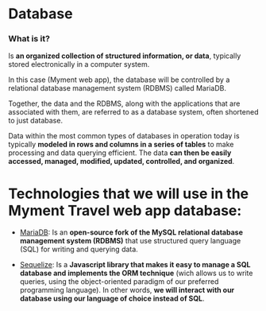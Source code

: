 # Database

### What is it?

Is **an organized collection of structured information, or data**, typically stored electronically in a computer system.

In this case (Myment web app), the database will be controlled by a relational database management system (RDBMS) called MariaDB.

Together, the data and the RDBMS, along with the applications that are associated with them, are referred to as a database system, often shortened to just database.

Data within the most common types of databases in operation today is typically **modeled in rows and columns in a series of tables** to make processing and data querying efficient. The data **can then be easily accessed, managed, modified, updated, controlled, and organized**.

# Technologies that we will use in the Myment Travel web app database:

- [MariaDB](https://mariadb.com/kb/en/): Is an **open-source fork of the MySQL relational database management system (RDBMS)** that use structured query language (SQL) for writing and querying data.

- [Sequelize](https://sequelize.org/): Is a **Javascript library that makes it easy to manage a SQL database and implements the ORM technique** (wich allows us to write queries, using the object-oriented paradigm of our preferred programming language). In other words, **we will interact with our database using our language of choice instead of SQL**.
